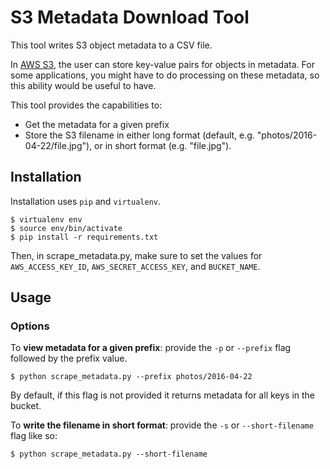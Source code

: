 # S3 Metadata Download Tool

This tool writes S3 object metadata to a CSV file.

In [AWS S3](https://aws.amazon.com/s3/), the user can store key-value pairs for objects in metadata. For some applications, you might have to do processing on these metadata, so this ability would be useful to have.

This tool provides the capabilities to:

* Get the metadata for a given prefix
* Store the S3 filename in either long format (default, e.g. "photos/2016-04-22/file.jpg"), or in short format (e.g. "file.jpg").

## Installation

Installation uses `pip` and `virtualenv`.

```
$ virtualenv env
$ source env/bin/activate
$ pip install -r requirements.txt
```

Then, in scrape_metadata.py, make sure to set the values for `AWS_ACCESS_KEY_ID`, `AWS_SECRET_ACCESS_KEY`, and `BUCKET_NAME`.

## Usage

### Options

To **view metadata for a given prefix**: provide the `-p` or `--prefix` flag followed by the prefix value.

```
$ python scrape_metadata.py --prefix photos/2016-04-22
```

By default, if this flag is not provided it returns metadata for all keys in the bucket.

To **write the filename in short format**: provide the `-s` or `--short-filename` flag like so:

```
$ python scrape_metadata.py --short-filename
```